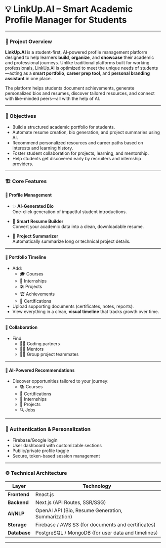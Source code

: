 # 💡 LinkUp.AI – Smart Academic Profile Manager for Students

---

### 🧠 Project Overview

**LinkUp.AI** is a student-first, AI-powered profile management platform designed to help learners **build**, **organize**, and **showcase** their academic and professional journeys. Unlike traditional platforms built for working professionals, LinkUp.AI is optimized to meet the unique needs of students—acting as a **smart portfolio**, **career prep tool**, and **personal branding assistant** in one place.

The platform helps students document achievements, generate personalized bios and resumes, discover tailored resources, and connect with like-minded peers—all with the help of AI.

---

### 🎯 Objectives

- Build a structured academic portfolio for students.
- Automate resume creation, bio generation, and project summaries using AI.
- Recommend personalized resources and career paths based on interests and learning history.
- Foster student collaboration for projects, learning, and mentorship.
- Help students get discovered early by recruiters and internship providers.

---

### 🏗️ Core Features

#### 👤 Profile Management

- ✨ **AI-Generated Bio**  
  One-click generation of impactful student introductions.

- 📝 **Smart Resume Builder**  
  Convert your academic data into a clean, downloadable resume.

- 🧠 **Project Summarizer**  
  Automatically summarize long or technical project details.

---

#### 📘 Portfolio Timeline

- Add:
  - 🎓 Courses
  - 💼 Internships
  - 🛠️ Projects
  - 🏆 Achievements
  - 📂 Certifications
- Upload supporting documents (certificates, notes, reports).
- View everything in a clean, **visual timeline** that tracks growth over time.

---

#### 🤝 Collaboration

- Find:
  - 🧑‍💻 Coding partners
  - 🧑‍🏫 Mentors
  - 🧑‍🎓 Group project teammates

---

#### 🧠 AI-Powered Recommendations

- Discover opportunities tailored to your journey:
  - 📚 Courses
  - 📜 Certifications
  - 🏢 Internships
  - 🚀 Projects
  - 🔍 Jobs

---

### 🔐 Authentication & Personalization

- Firebase/Google login
- User dashboard with customizable sections
- Public/private profile toggle
- Secure, token-based session management

---

### ⚙️ Technical Architecture

| Layer         | Technology                                            |
|---------------|--------------------------------------------------------|
| **Frontend**  | React.js                                               |
| **Backend**   | Next.js (API Routes, SSR/SSG)                          |
| **AI/NLP**    | OpenAI API (Bio, Resume Generation, Summarization)    |
| **Storage**   | Firebase / AWS S3 (for documents and certificates)    |
| **Database**  | PostgreSQL / MongoDB (for user data and timelines)    |

---


